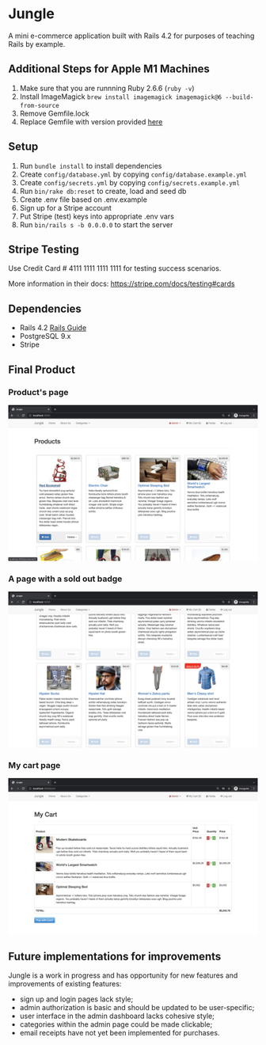# Jungle

A mini e-commerce application built with Rails 4.2 for purposes of teaching Rails by example.

## Additional Steps for Apple M1 Machines

1. Make sure that you are runnning Ruby 2.6.6 (`ruby -v`)
1. Install ImageMagick `brew install imagemagick imagemagick@6 --build-from-source`
2. Remove Gemfile.lock
3. Replace Gemfile with version provided [here](https://gist.githubusercontent.com/FrancisBourgouin/831795ae12c4704687a0c2496d91a727/raw/ce8e2104f725f43e56650d404169c7b11c33a5c5/Gemfile)

## Setup

1. Run `bundle install` to install dependencies
2. Create `config/database.yml` by copying `config/database.example.yml`
3. Create `config/secrets.yml` by copying `config/secrets.example.yml`
4. Run `bin/rake db:reset` to create, load and seed db
5. Create .env file based on .env.example
6. Sign up for a Stripe account
7. Put Stripe (test) keys into appropriate .env vars
8. Run `bin/rails s -b 0.0.0.0` to start the server

## Stripe Testing

Use Credit Card # 4111 1111 1111 1111 for testing success scenarios.

More information in their docs: <https://stripe.com/docs/testing#cards>

## Dependencies

* Rails 4.2 [Rails Guide](http://guides.rubyonrails.org/v4.2/)
* PostgreSQL 9.x
* Stripe

## Final Product 

### Product's page
!["products"](https://github.com/faridamoussaeff/jungle-rails/blob/master/docs/Screen%20Shot%202022-01-11%20at%209.25.19%20PM.png)


### A page with a sold out badge
!["sold-out"](https://github.com/faridamoussaeff/jungle-rails/blob/master/docs/Screen%20Shot%202022-01-11%20at%209.25.40%20PM.png)


### My cart page
!["my cart"](https://github.com/faridamoussaeff/jungle-rails/blob/master/docs/Screen%20Shot%202022-01-11%20at%209.25.48%20PM.png)

## Future implementations for improvements 
Jungle is a work in progress and has opportunity for new features and improvements of existing features:
- sign up and login pages lack style;
- admin authorization is basic and should be updated to be user-specific;
- user interface in the admin dashboard lacks cohesive style;
- categories within the admin page could be made clickable;
- email receipts have not yet been implemented for purchases.
